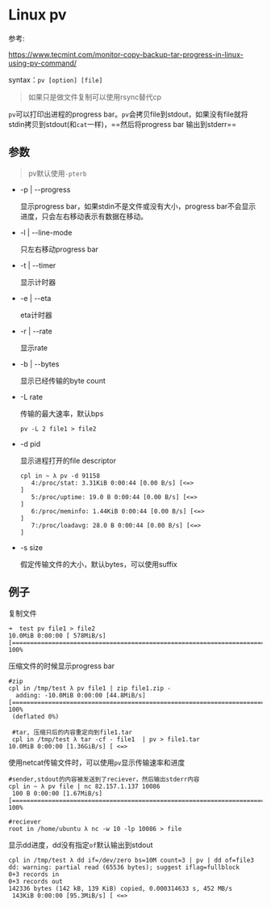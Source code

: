 # Linux pv

参考:

https://www.tecmint.com/monitor-copy-backup-tar-progress-in-linux-using-pv-command/

syntax：`pv [option] [file]`

> 如果只是做文件复制可以使用rsync替代cp

`pv`可以打印出进程的progress bar。`pv`会拷贝file到stdout，如果没有file就将stdin拷贝到stdout(和`cat`一样)，==然后将progress bar 输出到stderr==

## 参数

> pv默认使用`-pterb`

- -p | --progress

  显示progress bar，如果stdin不是文件或没有大小，progress bar不会显示进度，只会左右移动表示有数据在移动。

- -l | --line-mode

  只左右移动progress bar

- -t | --timer

  显示计时器

- -e | --eta

  eta计时器

- -r | --rate

  显示rate

- -b | --bytes

  显示已经传输的byte count

- -L rate

  传输的最大速率，默认bps

  ```
  pv -L 2 file1 > file2
  ```

- -d pid

  显示进程打开的file descriptor

  ```
  cpl in ~ λ pv -d 91158
     4:/proc/stat: 3.31KiB 0:00:44 [0.00 B/s] [<=>                           ] 
     5:/proc/uptime: 19.0 B 0:00:44 [0.00 B/s] [<=>                          ] 
     6:/proc/meminfo: 1.44KiB 0:00:44 [0.00 B/s] [<=>                        ] 
     7:/proc/loadavg: 28.0 B 0:00:44 [0.00 B/s] [<=>                         ] 
  ```

- -s size 

  假定传输文件的大小，默认bytes，可以使用suffix

## 例子

复制文件

```
➜  test pv file1 > file2
10.0MiB 0:00:00 [ 578MiB/s] [=============================================================================>] 100%
```

压缩文件的时候显示progress bar

```
#zip
cpl in /tmp/test λ pv file1 | zip file1.zip - 
  adding: -10.0MiB 0:00:00 [44.8MiB/s] [=============================================================================>] 100%            
 (deflated 0%)
 
 #tar, 压缩只后的内容重定向到file1.tar
 cpl in /tmp/test λ tar -cf - file1  | pv > file1.tar
10.0MiB 0:00:00 [1.36GiB/s] [ <=> 
```

使用netcat传输文件时，可以使用`pv`显示传输速率和进度

```
#sender,stdout的内容被发送到了reciever，然后输出stderr内容
cpl in ~ λ pv file | nc 82.157.1.137 10086
 100 B 0:00:00 [1.67MiB/s] [==============================================================================>] 100%
 
#reciever
root in /home/ubuntu λ nc -w 10 -lp 10086 > file
```

显示dd进度，dd没有指定`of`默认输出到stdout

```
cpl in /tmp/test λ dd if=/dev/zero bs=10M count=3 | pv | dd of=file3  
dd: warning: partial read (65536 bytes); suggest iflag=fullblock
0+3 records in
0+3 records out
142336 bytes (142 kB, 139 KiB) copied, 0.000314633 s, 452 MB/s
 143KiB 0:00:00 [95.3MiB/s] [ <=>  
```

